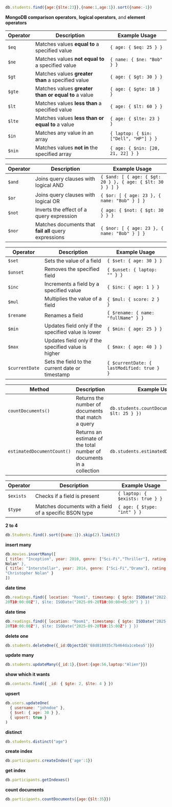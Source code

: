 ```js
db.students.find({age:{$lte:23}},{name:1,age:1}).sort({name:-1})
```

**MongoDB comparison operators**, **logical operators**, and **element operators**

| Operator   | Description                                           | Example Usage                                 |
|------------|-------------------------------------------------------|-----------------------------------------------|
| `$eq`      | Matches values **equal to** a specified value         | `{ age: { $eq: 25 } }`                        |
| `$ne`      | Matches values **not equal to** a specified value     | `{ name: { $ne: "Bob" } }`                    |
| `$gt`      | Matches values **greater than** a specified value     | `{ age: { $gt: 30 } }`                        |
| `$gte`     | Matches values **greater than or equal to** a value   | `{ age: { $gte: 18 } }`                       |
| `$lt`      | Matches values **less than** a specified value        | `{ age: { $lt: 60 } }`                        |
| `$lte`     | Matches values **less than or equal to** a value      | `{ age: { $lte: 23 } }`                       |
| `$in`      | Matches any value in an array                         | `{ laptop: { $in: ["Dell", "HP"] } }`         |
| `$nin`     | Matches values **not in** the specified array         | `{ age: { $nin: [20, 21, 22] } }`             |

| Operator   | Description                                           | Example Usage                                 |
|------------|-------------------------------------------------------|-----------------------------------------------|
| `$and`     | Joins query clauses with logical AND                  | `{ $and: [ { age: { $gt: 20 } }, { age: { $lt: 30 } } ] }` |
| `$or`      | Joins query clauses with logical OR                   | `{ $or: [ { age: 23 }, { name: "Bob" } ] }`   |
| `$not`     | Inverts the effect of a query expression              | `{ age: { $not: { $gt: 30 } } }`              |
| `$nor`     | Matches documents that **fail all** query expressions | `{ $nor: [ { age: 23 }, { name: "Bob" } ] }`  |

| Operator   | Description                                           | Example Usage                                 |
|------------|-------------------------------------------------------|-----------------------------------------------|
| `$set`     | Sets the value of a field                             | `{ $set: { age: 30 } }`                        |
| `$unset`   | Removes the specified field                           | `{ $unset: { laptop: "" } }`                  |
| `$inc`     | Increments a field by a specified value               | `{ $inc: { age: 1 } }`                         |
| `$mul`     | Multiplies the value of a field                       | `{ $mul: { score: 2 } }`                       |
| `$rename`  | Renames a field                                       | `{ $rename: { name: "fullName" } }`           |
| `$min`     | Updates field only if the specified value is lower    | `{ $min: { age: 25 } }`                        |
| `$max`     | Updates field only if the specified value is higher   | `{ $max: { age: 40 } }`                        |
| `$currentDate` | Sets the field to the current date or timestamp   | `{ $currentDate: { lastModified: true } }`    |

| Method                  | Description                                         | Example Usage                                 |
|-------------------------|-----------------------------------------------------|-----------------------------------------------|
| `countDocuments()`      | Returns the number of documents that match a query | `db.students.countDocuments({ age: { $lt: 25 } })` |
| `estimatedDocumentCount()` | Returns an estimate of the total number of documents in a collection | `db.students.estimatedDocumentCount()`        |


| Operator     | Description                                           | Example Usage                                 |
|--------------|-------------------------------------------------------|-----------------------------------------------|
| `$exists`    | Checks if a field is present                          | `{ laptop: { $exists: true } }`               |
| `$type`      | Matches documents with a field of a specific BSON type| `{ age: { $type: "int" } }`                   |

**2 to 4**
```js
db.Students.find().sort({name:1}).skip(2).limit(2)
```
**insert many**
```js
db.movies.insertMany([ 
{ title: "Inception", year: 2010, genre: ["Sci-Fi","Thriller"], rating: 8.8, director: "Christopher 
Nolan" }, 
{ title: "Interstellar", year: 2014, genre: ["Sci-Fi","Drama"], rating: 8.6, director: 
"Christopher Nolan" }
]) 
```
**date time**
```js
db.readings.find({ location: "Room1", timestamp: { $gte: ISODate("2022-09
20T10:00:00Z"), $lte: ISODate("2025-09-20T10:00:00+05:30") } }) 
```
**date time**
```js
db.readings.find({ location: "Room1", timestamp: { $gte: ISODate("2025-09
20T10:00:00Z"), $lte: ISODate("2025-09-20T10:15:00Z") } }) 
```
**delete one**
```js
db.students.deleteOne({_id:ObjectId('68d818935c7b464da1cebea5')})
```
**update many**
```js
db.students.updateMany({_id:1},{$set:{age:56,laptop:"Alien"}})
```
**show which it wants**
```js
db.contacts.find({ _id: { $gte: 2, $lte: 4 } })
```
**upsert**
```js
db.users.updateOne(
  { username: "johndoe" },
  { $set: { age: 30 } },
  { upsert: true }
)
```
**distinct**
```js
db.students.distinct("age")
```
**create index**
```js
db.participants.createIndex({'age':1})
```
**get index**
```js
db.participants.getIndexes()
```
**count documents**
```js
db.participants.countDocuments({age:{$lt:35}})
```
